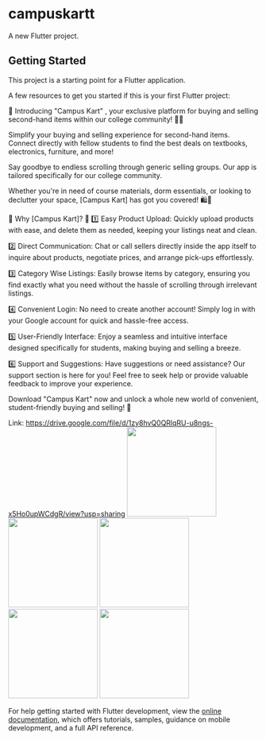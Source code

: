 # campuskartt

A new Flutter project.

## Getting Started

This project is a starting point for a Flutter application.

A few resources to get you started if this is your first Flutter project:

🎉 Introducing "Campus Kart" , your exclusive platform for buying and selling second-hand items within our college community! 📱💼

Simplify your buying and selling experience for second-hand items.
Connect directly with fellow students to find the best deals on textbooks, electronics, furniture, and more!

Say goodbye to endless scrolling through generic selling groups. Our app is tailored specifically for our college community.

Whether you're in need of course materials, dorm essentials, or looking to declutter your space, [Campus Kart] has got you covered! 🛍💬

🌟 Why [Campus Kart]? 🌟
1️⃣ Easy Product Upload: Quickly upload products with ease, and delete them as needed, keeping your listings neat and clean.

2️⃣ Direct Communication: Chat or call sellers directly inside the app itself to inquire about products, negotiate prices, and arrange pick-ups effortlessly.

3️⃣ Category Wise Listings: Easily browse items by category, ensuring you find exactly what you need without the hassle of scrolling through irrelevant listings.

4️⃣ Convenient Login: No need to create another account! Simply log in with your Google account for quick and hassle-free access.

5️⃣ User-Friendly Interface: Enjoy a seamless and intuitive interface designed specifically for students, making buying and selling a breeze.

6️⃣ Support and Suggestions: Have suggestions or need assistance? Our support section is here for you! Feel free to seek help or provide valuable feedback to improve your experience.

Download "Campus Kart" now and unlock a whole new world of convenient, student-friendly buying and selling! 🚀

Link:
https://drive.google.com/file/d/1zy8hvQ0QRlqRU-u8ngs-x5Ho0upWCdgR/view?usp=sharing
<img src="https://github.com/1CaptainPeroxide/campuskartt/assets/142601437/67a1fa76-50d9-444c-a925-9e96f1e82b0b" width="180">
<img src="https://github.com/1CaptainPeroxide/campuskartt/assets/142601437/0824476f-aa57-4622-9189-628ebd30230b" width="180">
<img src="https://github.com/1CaptainPeroxide/campuskartt/assets/142601437/93c9e3ca-3b5d-4e44-a06a-ba1307e63aab" width="180">
<img src="https://github.com/1CaptainPeroxide/campuskartt/assets/142601437/5b0984ce-36c9-44eb-8ecd-41dac6bc812e" width="180">
<img src="https://github.com/1CaptainPeroxide/campuskartt/assets/142601437/ae96d320-bbf8-434e-87ff-a21710d6a94d" width="180">

For help getting started with Flutter development, view the
[online documentation](https://docs.flutter.dev/), which offers tutorials,
samples, guidance on mobile development, and a full API reference.
